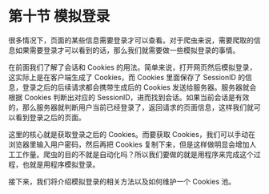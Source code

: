 # 第十节 模拟登录

很多情况下，页面的某些信息需要登录才可以查看。对于爬虫来说，需要爬取的信息如果需要登录才可以看到的话，那么我们就需要做一些模拟登录的事情。

在前面我们了解了会话和 Cookies 的用法。简单来说，打开网页然后模拟登录，这实际上是在客户端生成了 Cookies，而 Cookies 里面保存了 SessionID 的信息，登录之后的后续请求都会携带生成后的 Cookies 发送给服务器。服务器就会根据 Cookies 判断出对应的 SessionID，进而找到会话。如果当前会话是有效的，那么服务器就判断用户当前已经登录了，返回请求的页面信息，这样我们就可以看到登录之后的页面。

这里的核心就是获取登录之后的 Cookies。而要获取 Cookies，我们可以手动在浏览器里输入用户密码，然后再把 Cookies 复制下来，但是这样做明显会增加人工工作量。爬虫的目的不就是自动化吗？所以我们要做的就是用程序来完成这个过程，也就是用程序模拟登录。

接下来，我们将介绍模拟登录的相关方法以及如何维护一个 Cookies 池。